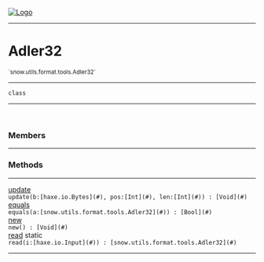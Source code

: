 
[![Logo](../../../../../images/logo.png)](../../../../../api/index.html)

---



<h1>Adler32</h1>
<small>`snow.utils.format.tools.Adler32`</small>



---

`class`

---

&nbsp;
&nbsp;



<h3>Members</h3> <hr/>





<h3>Methods</h3> <hr/><span class="method apipage">
            <a name="update"><a class="lift" href="#update">update</a></a> <div class="clear"></div><code class="signature apipage">update(b:[haxe.io.Bytes](#)<span></span>, pos:[Int](#)<span></span>, len:[Int](#)<span></span>) : [Void](#)</code><br/><span class="small_desc_flat"></span>
        </span>
    <span class="method apipage">
            <a name="equals"><a class="lift" href="#equals">equals</a></a> <div class="clear"></div><code class="signature apipage">equals(a:[snow.utils.format.tools.Adler32](#)<span></span>) : [Bool](#)</code><br/><span class="small_desc_flat"></span>
        </span>
    <span class="method apipage">
            <a name="new"><a class="lift" href="#new">new</a></a> <div class="clear"></div><code class="signature apipage">new() : [Void](#)</code><br/><span class="small_desc_flat"></span>
        </span>
    <span class="method apipage">
            <a name="read"><a class="lift" href="#read">read</a></a> <span class="inline-block static">static</span><div class="clear"></div><code class="signature apipage">read(i:[haxe.io.Input](#)<span></span>) : [snow.utils.format.tools.Adler32](#)</code><br/><span class="small_desc_flat"></span>
        </span>
    





---

&nbsp;
&nbsp;
&nbsp;
&nbsp;
